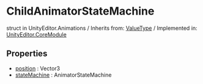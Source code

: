# ChildAnimatorStateMachine
struct in UnityEditor.Animations
 / Inherits from: <a href="https://docs.unity3d.com/6000.1/Documentation/ScriptReference/ValueType.html">ValueType</a> / Implemented in: <a href="https://docs.unity3d.com/6000.1/Documentation/ScriptReference/UnityEditor.CoreModule.html">UnityEditor.CoreModule</a>

## Properties
- <a href="https://docs.unity3d.com/6000.1/Documentation/ScriptReference/ChildAnimatorStateMachine-position.html">position</a> : Vector3
- <a href="https://docs.unity3d.com/6000.1/Documentation/ScriptReference/ChildAnimatorStateMachine-stateMachine.html">stateMachine</a> : AnimatorStateMachine
